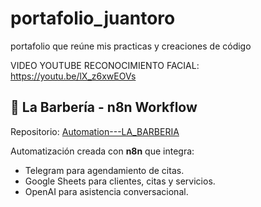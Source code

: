 # portafolio_juantoro
portafolio que reúne mis practicas y creaciones de código





VIDEO YOUTUBE RECONOCIMIENTO FACIAL: https://youtu.be/lX_z6xwEOVs


## 💈 La Barbería - n8n Workflow
Repositorio: [Automation---LA_BARBERIA](https://github.com/juanftoro2006/Automation---LA_BARBERIA)

Automatización creada con **n8n** que integra:
- Telegram para agendamiento de citas.
- Google Sheets para clientes, citas y servicios.
- OpenAI para asistencia conversacional.
